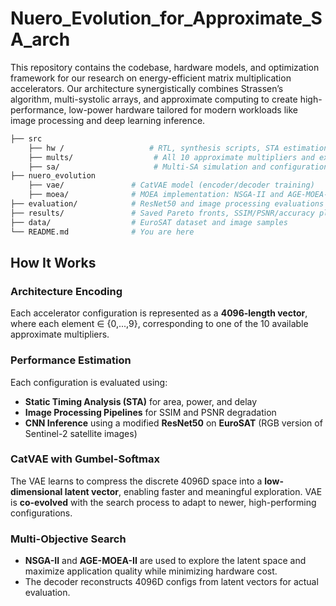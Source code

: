 # Nuero_Evolution_for_Approximate_SA_arch
This repository contains the codebase, hardware models, and optimization framework for our research on energy-efficient matrix multiplication accelerators. Our architecture synergistically combines Strassen’s algorithm, multi-systolic arrays, and approximate computing to create high-performance, low-power hardware tailored for modern workloads like image processing and deep learning inference.

```sh
├── src
    ├── hw /                   # RTL, synthesis scripts, STA estimation modules
    ├── mults/                  # All 10 approximate multipliers and exact baseline
    ├── sa/                     # Multi-SA simulation and configuration logic
├── nuero_evolution
    ├── vae/               # CatVAE model (encoder/decoder training)
    ├── moea/              # MOEA implementation: NSGA-II and AGE-MOEA-II
├── evaluation/            # ResNet50 and image processing evaluations
├── results/               # Saved Pareto fronts, SSIM/PSNR/accuracy plots, Convergence, Ablation study result
├── data/                  # EuroSAT dataset and image samples
└── README.md              # You are here
```

  How It Works
 ---------------

 ###  Architecture Encoding

 Each accelerator configuration is represented as a **4096-length vector**, where each element ∈ {0,...,9}, 
 corresponding to one of the 10 available approximate multipliers.

 ###  Performance Estimation

 Each configuration is evaluated using:

 - **Static Timing Analysis (STA)** for area, power, and delay
 - **Image Processing Pipelines** for SSIM and PSNR degradation
 - **CNN Inference** using a modified **ResNet50** on **EuroSAT** 
   (RGB version of Sentinel-2 satellite images)

 ###  CatVAE with Gumbel-Softmax

 The VAE learns to compress the discrete 4096D space into a **low-dimensional latent vector**, 
 enabling faster and meaningful exploration. 
 VAE is **co-evolved** with the search process to adapt to newer, high-performing configurations.

 ###  Multi-Objective Search

 - **NSGA-II** and **AGE-MOEA-II** are used to explore the latent space and maximize application quality 
   while minimizing hardware cost.
 - The decoder reconstructs 4096D configs from latent vectors for actual evaluation.
